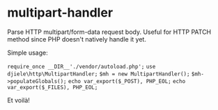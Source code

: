 # multipart-handler
Parse HTTP multipart/form-data request body. Useful for HTTP PATCH method since PHP doesn't natively handle it yet.

Simple usage:

`require_once __DIR__'./vendor/autoload.php';`
`use djiele\http\MultipartHandler;`
`$mh = new MultipartHandler();`
`$mh->populateGlobals();`
`echo var_export($_POST), PHP_EOL;`
`echo var_export($_FILES), PHP_EOL;`

Et voilà!

